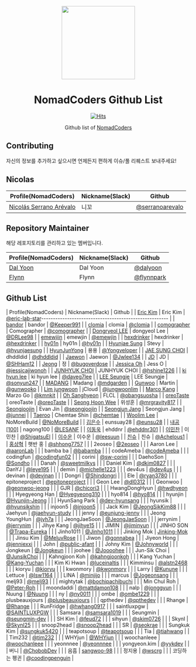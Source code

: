 <div align="center">
  <a href="https://nomadcoders.co/" alt="NomadCoders">
    <img src="./images/NomadCoders.png" width="200" height="200">
  </a>

# NomadCoders Github List

[![Hits](https://hits.seeyoufarm.com/api/count/incr/badge.svg?url=https%3A%2F%2Fgithub.com%2Fnomadcoders%2Fnomadcoders-github-list&count_bg=%23FF9500&title_bg=%23555555&icon=&icon_color=%23E7E7E7&title=hits&edge_flat=false)](https://hits.seeyoufarm.com)

Github list of [NomadCoders](https://nomadcoders.co/)

</div>

## Contributing

자신의 정보를 추가하고 싶으시면 언제든지 편하게 이슈/풀 리퀘스트 보내주세요!

## Nicolas

| Profile(NomadCoders)                                                   | Nickname(Slack) | Github                                               |
| ---------------------------------------------------------------------- | --------------- | ---------------------------------------------------- |
| [Nicolás Serrano Arévalo](https://nomadcoders.co/users/serranoarevalo) | 니꼬            | [@serranoarevalo](https://github.com/serranoarevalo) |

## Repository Maintainer

해당 레포지토리를 관리하고 있는 멤버입니다.

| Profile(NomadCoders)                                 | Nickname(Slack) | Github                                     |
| ---------------------------------------------------- | --------------- | ------------------------------------------ |
| [Dal Yoon](https://nomadcoders.co/users/yeodal.yoon) | Dal Yoon        | [@dalyoon](https://github.com/dalyoon)     |
| [Flynn](https://nomadcoders.co/users/flynnpark)      | Flynn           | [@flynnpark](https://github.com/flynnpark) |

## Github List

| Profile(NomadCoders) | Nickname(Slack) | Github |
| [Eric Kim](https://nomadcoders.co/users/repair) | Eric Kim | [@eric-lab-star](https://github.com/Eric-lab-star)------------------------------------------------------ |
| [bandor](https://nomadcoders.co/users/bandor) | bandor | [@Keeper991](https://github.com/Keeper991) |
| [clomia](https://nomadcoders.co/users/clomia) | clomia | [@clomia](https://github.com/clomia) |
| [comographer](https://nomadcoders.co/users/kimgeunmo) | Comographer | [@comographer](https://github.com/comographer) |
| [Dongryeol LEE](https://nomadcoders.co/users/dongyeol01) | dongyeol Lee | [@DRLee98](https://github.com/DRLee98) |
| [emewjiin](https://nomadcoders.co/users/emewjin) | emewjin | [@emewjin](https://github.com/emewjin) |
| [hexdrinker](https://nomadcoders.co/users/hexdrinker) | hexdrinker | [@hexdrinker](https://github.com/hexdrinker) |
| [hy01n](https://nomadcoders.co/users/hobbyhyoin) | hy01n | [@hy01n](https://github.com/hy01n) |
| [Hyunjae Sung](https://nomadcoders.co/users/stevy) | Stevy | [@hyunjaesung](https://github.com/hyunjaesung) |
| [HyunJunYong](https://nomadcoders.co/users/yongyong) | 용용 | [@Yongveloper](https://github.com/Yongveloper) |
| [JAE SUNG CHOI](https://nomadcoders.co/users/dhddldid04) | dhddldid | [@dhddldid](https://github.com/dhddldid) |
| [Jaewon](https://nomadcoders.co/users/jwlee134) | Jaewon | [@Jwlee134](https://github.com/Jwlee134) |
| [JD](https://nomadcoders.co/users/sanham1992) | JD | [@SHHam12](https://github.com/SHHam12) |
| [Jeong](https://nomadcoders.co/users/bugod) | 정 | [@bugoverdose](https://github.com/bugoverdose) |
| [Jessica Oh](https://nomadcoders.co/users/joh) | Jess O | [@jessicajiwonoh](https://github.com/jessicajiwonoh) |
| [JUNHYUK CHOI](https://nomadcoders.co/users/hshine1226) | JUNHYUK CHOI | [@hshine1226](https://github.com/hshine1226) |
| [ki hyun lee](https://nomadcoders.co/users/daveg7lee) | ki hyun lee | [@daveg7lee](https://github.com/daveg7lee) |
| [LEE Seungje](https://nomadcoders.co/users/sonyun24) | LEE Seungje | [@sonyun247](https://github.com/sonyun247) |
| [MADANG](https://nomadcoders.co/users/madanggarden) | Madang | [@mdgarden](https://github.com/mdgarden) |
| [Gunwoo](https://nomadcoders.co/users/gunwoo.dev) | Martin | [@gunwooko](https://github.com/gunwooko) |
| [Lim jungwoon](https://nomadcoders.co/users/wypo23) | jCloud | [@jungwoonlim](https://github.com/jungwoonlim) |
| [Marco Kang](https://nomadcoders.co/users/kmnkit) | Marzo Go | [@kmnkit](https://github.com/kmnkit) |
| [Oh Sanghyeon](https://nomadcoders.co/users/obangsuosha) | FLCL | [@obangsuosha](https://github.com/obangsuosha) |
| [oreoTaste](https://nomadcoders.co/users/oreotaste) | oreoTaste | [@oreoTaste](https://github.com/oreoTaste) |
| [Seong Hoon Wee](https://nomadcoders.co/users/mrgravity817) | 위성훈 | [@mrgravity817](https://github.com/mrgravity817) |
| [Seongjoojin](https://nomadcoders.co/users/qpyou1234) | Evan Jin | [@seongjoojin](https://github.com/seongjoojin) |
| [Seongjun Jang](https://nomadcoders.co/users/peinguin77) | Seongjun Jang | [@junnei](https://github.com/junnei) |
| [Taeroo](https://nomadcoders.co/users/taeroo612) | Chemtae Shin | [@chemtae](https://github.com/chemtae) |
| [Woolim Lee](https://nomadcoders.co/users/nomorebuild) | NoMoreBuild | [@NoMoreBuild](https://github.com/NoMoreBuild) |
| [김은수](https://nomadcoders.co/users/eunsuay28) | eunsuay28 | [@eunsu28](https://github.com/eunsu28) |
| [내공[100]](https://nomadcoders.co/users/nagong100) | nagong100 | [@LESANF](https://github.com/LESANF) |
| [이동욱](https://nomadcoders.co/users/ehddnr) | ehddnr | [@ehddnr301](https://github.com/ehddnr301) |
| [이민찬](https://nomadcoders.co/users/shigatsu970704) | 이민찬 | [@ShigatsuEl](https://github.com/ShigatsuEl) |
| [이수운](https://nomadcoders.co/users/sktjsvy2) | 이수운 | [@leesuun](https://github.com/leesuun) |
| [친슈](https://nomadcoders.co/users/koreanjs) | 친슈 | [@Achelous1](https://github.com/Achelous1) |
| [홍상혁](https://nomadcoders.co/users/ghdtkdgur123) | 햇반 홍 | [@shhong7757](https://github.com/shhong7757) |
| | 2eoseo | [@2eoseo](https://github.com/md2eoseo) |
| | Aaron Lee | [@aaronLab](https://github.com/aaronLab) |
| | bamba ba | [@babamba](https://github.com/babamba) |
| | codeAmeba | [@codeAmeba](https://github.com/codeAmeba) |
| | codingfun | [@codingfun02](https://github.com/codingfun02) |
| | corini | [@sw-corini](https://github.com/sw-corini) |
| | DaehoSon | [@Sondho](https://github.com/Sondho) |
| | Danah | [@sweetmilkys](https://github.com/sweetmilkys) |
| | Daniel Kim | [@dkim0827](https://github.com/dkim0827) |
| | DanYJ | [@leye195](https://github.com/leye195) |
| | demin | [@michelle1223](https://github.com/michelle1223) |
| | dev4us | [@dev4us](https://github.com/dev4us) |
| | devinan | [@devinan](https://github.com/devinan) |
| | Dongri | [@Shindongri](https://github.com/Shindongri) |
| | Ele | [@ryan3780](https://github.com/ryan3780) |
| | epitoneproject | [@epitoneproject](https://github.com/epitoneproject) |
| | Geon Lee | [@dl0312](https://github.com/dl0312) |
| | Geonwoo | [@geonwoo-jeong](https://github.com/geonwoo-jeong) |
| | GJR | [@chicori3](https://github.com/chicori3) |
| | HwangDongHyun | [@hwdhyeon](https://github.com/HwDhyeon) |
| | Hyegyeong Han | [@Hyegyeong310](https://github.com/Hyegyeong310) |
| | hyo814 | [@hyo814](https://github.com/hyo814) |
| | hyunjin | [@Hyunjin-Jeong](https://github.com/Hyunjin-Jeong) |
| | HyunSang Park | [@dev-hyunsang](https://github.com/dev-hyunsang) |
| | hyunsik | [@hyunsikshin](https://github.com/hyunsikshin) |
| | injoon5 | [@injoon5](https://github.com/injoon5) |
| | Jack Kim | [@JeongSikKim88](https://github.com/JeongSikKim88) |
| | Jaehyun | [@jaehyun-study](https://github.com/jaehyun-study) |
| | jenny | [@eunjung-jenny](https://github.com/eunjung-jenny) |
| | Jeong YoungHun | [@jyh7a](https://github.com/jyh7a) |
| | JeongJaeSoon | [@JeongJaeSoon](https://github.com/JeongJaeSoon) |
| | jerrynim | [@jerrynim](https://github.com/jerrynim) |
| | Jihye Kang | [@jihye15](https://github.com/jihye15) |
| | JIMIN | [@jiminyun](https://github.com/jiminyun) |
| | JINHO SON | [@Trapa-Eureka](https://github.com/Trapa-Eureka) |
| | Jinho1011 | [@Jinho1011](https://github.com/Jinho1011) |
| | Jinking Mok | [Jinking-Mok](https://github.com/Jinking-Mok) |
| | Jinsu Kim | [@MeluvRose](https://github.com/MeluvRose) |
| | Jiwon | [@gonnabea](https://github.com/gonnabea) |
| | Jiyeon Hong | [@jenniexxi](https://github.com/jenniexxi) |
| | John | [@public-afant](https://github.com/public-afant) |
| | Johny Kim | [@Johnyworld](https://github.com/Johnyworld) |
| | Jongkeun | [@Jongkeun](https://github.com/Jongkeun) |
| | joohee | [@Joooohee](https://github.com/Joooohee) |
| | Jun-Sik Choi | [@JunsikChoi](https://github.com/JunsikChoi) |
| | Kahngjoon Koh | [@kahngjoonkoh](https://github.com/kahngjoonkoh) |
| | Kang Yuchan | [@Kang-Yuchan](https://github.com/Kang-Yuchan) |
| | Kim Ki Hwan | [@luceinaltis](https://github.com/luceinaltis) |
| | Kimminsu | [@alstn2468](https://github.com/alstn2468) |
| | kioryu | [@kioryu](https://github.com/kioryu) |
| | kwonmory | [@kwonmory](https://github.com/kwonmory) |
| | Larry | [@Kunune](https://github.com/Kunune) |
| | Lettuce | [@lsw1164](https://github.com/lsw1164) |
| | LINA | [@minjijo](https://github.com/minjijo) |
| | marcus | [@Jogeonsang](https://github.com/Jogeonsang) |
| | melj93 | [@melj93](https://github.com/melj93) |
| | mightytak | [@bochipachibuchi](https://github.com/bochipachibuchi) |
| | Min Chul Roh | [@Peter-Roh](https://github.com/Peter-Roh) |
| | moondaddi | [@mattdamon108](https://github.com/mattdamon108) |
| | nalp | [@jonggyun](https://github.com/jonggyun) |
| | Nuung | [@Nuung](https://github.com/Nuung) |
| | ny | [@ny0011](https://github.com/ny0011) |
| | ombe | [@ombe1229](https://github.com/ombe1229) |
| | plusbeauxjours | [@plusbeauxjours](https://github.com/plusbeauxjours) |
| | qpthedev | [@qpthedev](https://github.com/qpthedev) |
| | Rhange | [@Rhange](https://github.com/rhange) |
| | RunFridge | [@hwhang0917](https://github.com/hwhang0917) |
| | saintluxpgw | [@SAINTLUXPGW](https://github.com/SAINTLUXPGW) |
| | Samsara | [@samsara1019](https://github.com/samsara1019) |
| | Seungmin | [@seungmin-dev](https://github.com/seungmin-dev) |
| | SH Kim | [@feud72](https://github.com/feud72) |
| | sihyun | [@skim0726](https://github.com/skim0726) |
| | SkynI | [@SkynI25](https://github.com/SkynI25) |
| | snoop2head | [@snoop2head](https://github.com/snoop2head) |
| | SR | [@seokrae](https://github.com/seokrae) |
| | Sungkuk Kim | [@sungkuk5420](https://github.com/sungkuk5420) |
| | teapotsoup | [@teapotsoup](https://github.com/teapotsoup) |
| | Tia | [@tiahwang](https://github.com/tiahwang) |
| | Tim232 | [@tim232](https://github.com/Tim232) |
| | WHYjun | [@WHYjun](https://github.com/WHYjun) |
| | woochanleee | [@woochanleee](https://github.com/woochanleee) |
| | yeonnnee | [@yeonnnee](https://github.com/yeonnnee) |
| | yongyeon.kim | [@yykdev](https://github.com/yykdev) |
| | 버니 | [@ChobobDev](https://github.com/ChobobDev) |
| | 음흠 | [sangwoo-98](https://github.com/sangwoo-98) |
| | 정지용 | [@wscrg](https://github.com/wscrg) |
| | 코딩하는 펭귄 | [@coodingpenguin](https://github.com/coodingpenguin) |
